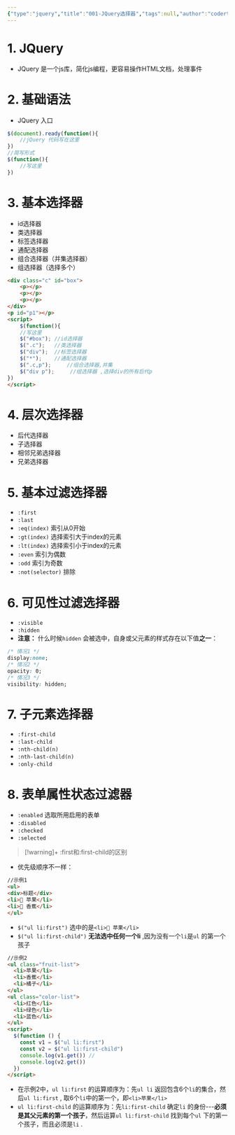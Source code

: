 ```yaml
---
{"type":"jquery","title":"001-JQuery选择器","tags":null,"author":"codertoro","establish":"2025-04-08","update":"2025/06/12 16:11","dg-publish":true,"permalink":"/Projects/005-JQuery/001-JQuery选择器/","dgPassFrontmatter":true,"created":"2025-04-08T17:12:03.257+08:00","updated":"2025-06-12T16:12:54.998+08:00"}
---
```


# 1. JQuery
- JQuery 是一个js库，简化js编程，更容易操作HTML文档，处理事件
# 2. 基础语法
- JQuery 入口
```javascript
$(document).ready(function(){
	//jQuery 代码写在这里
})
//简写形式
$(function(){
	//写这里
})
```
# 3. 基本选择器
- id选择器
- 类选择器
- 标签选择器
- 通配选择器
- 组合选择器（并集选择器）
- 组选择器（选择多个）
<div class="page-break" style="page-break-before: always;"></div>

```html
<div class="c" id="box">
	<p></p>
	<p></p>
	<p></p>
</div>
<p id="p1"></p>
<script>
	$(function(){
	//写这里
	$("#box"); //id选择器
	$(".c");   //类选择器
	$("div");  //标签选择器
	$("*");    //通配选择器
	$(".c,p");     //组合选择器,并集
	$("div p");     //组选择器 ,选择div的所有后代p
})
</script>
```
# 4. 层次选择器
- 后代选择器
- 子选择器
- 相邻兄弟选择器
- 兄弟选择器
# 5. 基本过滤选择器
- `:first` 
- `:last`
- `:eq(index)` 索引从0开始
- `:gt(index)` 选择索引大于index的元素
- `:lt(index)` 选择索引小于index的元素
- `:even` 索引为偶数 
- `:odd` 索引为奇数
- `:not(selector)` 排除
<div class="page-break" style="page-break-before: always;"></div>

# 6. 可见性过滤选择器
- `:visible` 
- `:hidden`
- **注意：** 什么时候`hidden` 会被选中，自身或父元素的样式存在以下值**之一**：
```css
/* 情况1 */
display:none;
/* 情况2 */
opacity: 0;
/* 情况3 */
visibility: hidden;
```
# 7. 子元素选择器
- `:first-child`
- `:last-child`
- `:nth-child(n)`
- `:nth-last-child(n)`
- `:only-child`
# 8. 表单属性状态过滤器
- `:enabled`  选取所用启用的表单
- `:disabled`
- `:checked`
- `:selected`
> [!warning]+ :first和:first-child的区别
- 优先级顺序不一样：
<div class="page-break" style="page-break-before: always;"></div>

```html
//示例1
<ul>
<div>标题</div>
<li>🍎 苹果</li>
<li>🍌 香蕉</li>
</ul>
```
- `$("ul li:first")` 选中的是`<li>🍎 苹果</li>`
- `$("ul li:first-child")` **无法选中任何一个li** ,因为没有一个`li`是`ul` 的第一个孩子
```html
//示例2
<ul class="fruit-list">
  <li>苹果</li>
  <li>香蕉</li>
  <li>橘子</li>
</ul>
<ul class="color-list">
  <li>红色</li>
  <li>绿色</li>
  <li>蓝色</li>
</ul>
<script>
  $(function () {
    const v1 = $("ul li:first")
    const v2 = $("ul li:first-child")
    console.log(v1.get()) //
    console.log(v2.get())
  })
</script>
```
- 在示例2中，`ul li:first` 的运算顺序为：先`ul li` 返回包含6个`li`的集合，然后`ul li:first` , 取6个`li`中的第一个，即`<li>苹果</li>`
- `ul li:first-child` 的运算顺序为：先`li:first-child` 确定`li` 的身份---**必须是其父元素的第一个孩子**，然后运算`ul li:first-child` 找到每个`ul` 下的第一个孩子，而且必须是`li` .

